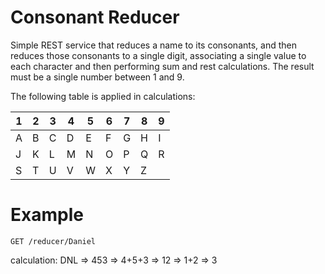 # Consonant Reducer

Simple REST service that reduces a name to its consonants, and then
reduces those consonants to a single digit, associating a single value
to each character and then performing sum and rest calculations. The
result must be a single number between 1 and 9.

The following table is applied in calculations:

|1|2|3|4|5|6|7|8|9
|---|---|---|---|---|---|---|---|---|
|A|B|C|D|E|F|G|H|I|
|J|K|L|M|N|O|P|Q|R|
|S|T|U|V|W|X|Y|Z||

# Example

	GET /reducer/Daniel

calculation: DNL => 453 => 4+5+3 => 12 => 1+2 => 3

